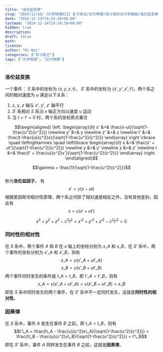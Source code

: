 ```yaml
---
title: "洛伦兹变换"
slug: "2024/12/16/《大学物理AII》复习笔记/近代物理/狭义相对论力学基础/洛伦兹变换"
date: "2024-12-24T19:29:30+08:00"
lastmod: "2024-12-24T19:29:30+08:00"
hidden: true
description:
draft: false
math:
license:
author: "Ri-Nai"
categories: ["学习笔记"]
tags: ["大学物理", "近代物理"]
---
```

### 洛伦兹变换
一个事件： $S$ 系中的坐标为 $(x, y, z, t)$， $S'$ 系中的坐标为 $(x', y', z', t')$，两个系之间的相对速度为 $u$
满足以下关系：
1. $x$, $y$, $z$ 轴与 $x'$, $y'$, $z'$ 轴平行
2. $S'$ 系相对 $S$ 系沿 $x$ 轴正方向以速度 $u$ 运动
3. 当 $t = t' = 0$ 时，两个系的坐标原点重合

$$\begin{aligned}
\left.
\begin{array}{ll}
x' &=& \frac{x-ut}{\sqrt{1-\frac{u^2}{c^2}}}  \newline 
y' &=& y  \newline 
z' &=& z  \newline 
t' &=& \frac{t-\frac{u}{c^2}x}{\sqrt{1-\frac{u^2}{c^2}}}
\end{array}
\right \rbrace
\quad \leftrightarrows \quad
\left\lbrace
\begin{array}{ll}
x &=& \frac{x' + ut'}{\sqrt{1-\frac{u^2}{c^2}}}  \newline 
y &=& y'  \newline 
z &=& z'  \newline 
t &=& \frac{t' + \frac{u}{c^2}x'}{\sqrt{1-\frac{u^2}{c^2}}}
\end{array}
\right.
\end{aligned}$$

$$\gamma = \frac{1}{\sqrt{1-\frac{u^2}{c^2}}}$$  
称为**洛伦兹因子**。
有
$$x' = \gamma(x-ut)$$
根据爱因斯坦相对性原理，两个系之间除了相对速度相反之外，没有其他差别，因此有
$$x = \gamma(x'+ut')$$

$$x^2 + y^2 + z^2 - c^2t^2 = x'^2 + y'^2 + z'^2 - c^2t'^2 = 0$$

### 同时性的相对性
在 $S$ 系中，两个事件 $A$ 和 $B$ 在 $x$ 轴上的坐标分别为 $x\_A$ 和 $x\_B$，在 $S'$ 系中，两个事件的坐标分别为 $x'\_A$ 和 $x'\_B$，则有
$$x\_A = \gamma(x'\_A + ut'\_A)$$
$$x\_B = \gamma(x'\_B + ut'\_B)$$
两个事件同时发生的条件是 $t\_A = t\_B$，即 $t'\_A = t'\_B$，则有
$$x\_A = \gamma(x'\_A + ut'\_A) = \gamma(x'\_B + ut'\_B) = x\_B$$
即在 $S$ 系中同时发生的两个事件，在 $S'$ 系中不一定同时发生，这就是**同时性的相对性**。

### 因果律
在 $S$ 系中，事件 $A$ 发生在事件 $B$ 之前，即 $t\_A < t\_B$，则有
$$t'\_A = \frac{t\_A - \frac{u}{c^2}x\_A}{\sqrt{1-\frac{u^2}{c^2}}} < \frac{t\_B - \frac{u}{c^2}x\_B}{\sqrt{1-\frac{u^2}{c^2}}} = t'\_B$$
即在 $S'$ 系中，事件 $A$ 同样发生在事件 $B$ 之前，这就是**因果律**。


